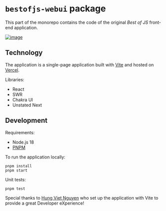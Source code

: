 # `bestofjs-webui` package

This part of the monorepo contains the code of the original _Best of JS_ front-end application.

[![image](https://user-images.githubusercontent.com/5546996/136642215-0954411d-274c-4ae8-8106-75ed69108d15.png)](https://bestofjs.org/)

## Technology

The application is a single-page application built with [Vite](http://vitejs.dev/) and hosted on [Vercel](https://vercel.com).

Libraries:

- React
- SWR
- Chakra UI
- Unstated Next

## Development

Requirements:

- Node.js 18
- [PNPM](https://pnpm.io/)

To run the application locally:

```
pnpm install
pnpm start
```

Unit tests:

```
pnpm test
```

Special thanks to [Hung Viet Nguyen](https://github.com/nvh95) who set up the application with Vite to provide a great Developer eXperience!
